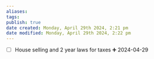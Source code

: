 ```yaml
---
aliases: 
tags: 
publish: true
date created: Monday, April 29th 2024, 2:21 pm
date modified: Monday, April 29th 2024, 2:22 pm
---
```


- [ ] House selling and 2 year laws for taxes ➕ 2024-04-29